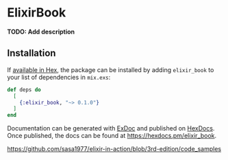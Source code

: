 # ElixirBook

**TODO: Add description**

## Installation

If [available in Hex](https://hex.pm/docs/publish), the package can be installed
by adding `elixir_book` to your list of dependencies in `mix.exs`:

```elixir
def deps do
  [
    {:elixir_book, "~> 0.1.0"}
  ]
end
```

Documentation can be generated with [ExDoc](https://github.com/elixir-lang/ex_doc)
and published on [HexDocs](https://hexdocs.pm). Once published, the docs can
be found at <https://hexdocs.pm/elixir_book>.



https://github.com/sasa1977/elixir-in-action/blob/3rd-edition/code_samples